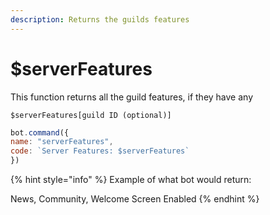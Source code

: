 ```yaml
---
description: Returns the guilds features
---
```


# $serverFeatures

This function returns all the guild features, if they have any

```text
$serverFeatures[guild ID (optional)]
```

```javascript
bot.command({
name: "serverFeatures",
code: `Server Features: $serverFeatures`
})
```

{% hint style="info" %}
Example of what bot would return:

News, Community, Welcome Screen Enabled
{% endhint %}



